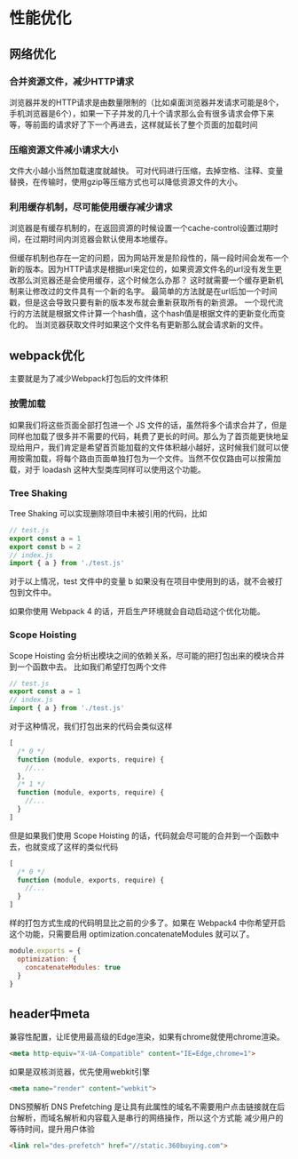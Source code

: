 # 性能优化

## 网络优化

### 合并资源文件，减少HTTP请求
浏览器并发的HTTP请求是由数量限制的（比如桌面浏览器并发请求可能是8个，手机浏览器是6个），如果一下子并发的几十个请求那么会有很多请求会停下来等，等前面的请求好了下一个再进去，这样就延长了整个页面的加载时间


### 压缩资源文件减小请求大小
文件大小越小当然加载速度就越快。
可对代码进行压缩，去掉空格、注释、变量替换，在传输时，使用gzip等压缩方式也可以降低资源文件的大小。

### 利用缓存机制，尽可能使用缓存减少请求
浏览器是有缓存机制的，在返回资源的时候设置一个cache-control设置过期时间，在过期时间内浏览器会默认使用本地缓存。

但缓存机制也存在一定的问题，因为网站开发是阶段性的，隔一段时间会发布一个新的版本。因为HTTP请求是根据url来定位的，如果资源文件名的url没有发生更改那么浏览器还是会使用缓存，这个时候怎么办那？
这时就需要一个缓存更新机制来让修改过的文件具有一个新的名字。
最简单的方法就是在url后加一个时间戳，但是这会导致只要有新的版本发布就会重新获取所有的新资源。
一个现代流行的方法就是根据文件计算一个hash值，这个hash值是根据文件的更新变化而变化的。 当浏览器获取文件时如果这个文件名有更新那么就会请求新的文件。



## webpack优化
主要就是为了减少Webpack打包后的文件体积

### 按需加载
如果我们将这些页面全部打包进一个 JS 文件的话，虽然将多个请求合并了，但是同样也加载了很多并不需要的代码，耗费了更长的时间。那么为了首页能更快地呈现给用户，我们肯定是希望首页能加载的文件体积越小越好，这时候我们就可以使用按需加载，将每个路由页面单独打包为一个文件。当然不仅仅路由可以按需加载，对于 loadash 这种大型类库同样可以使用这个功能。



### Tree Shaking
Tree Shaking 可以实现删除项目中未被引用的代码，比如
```js
// test.js
export const a = 1
export const b = 2
// index.js
import { a } from './test.js'
```
对于以上情况，test 文件中的变量 b 如果没有在项目中使用到的话，就不会被打包到文件中。

如果你使用 Webpack 4 的话，开启生产环境就会自动启动这个优化功能。


### Scope Hoisting
Scope Hoisting 会分析出模块之间的依赖关系，尽可能的把打包出来的模块合并到一个函数中去。
比如我们希望打包两个文件
```js
// test.js
export const a = 1
// index.js
import { a } from './test.js'
```
对于这种情况，我们打包出来的代码会类似这样
```js
[
  /* 0 */
  function (module, exports, require) {
    //...
  },
  /* 1 */
  function (module, exports, require) {
    //...
  }
]
```
但是如果我们使用 Scope Hoisting 的话，代码就会尽可能的合并到一个函数中去，也就变成了这样的类似代码
```js
[
  /* 0 */
  function (module, exports, require) {
    //...
  }
]
```
样的打包方式生成的代码明显比之前的少多了。如果在 Webpack4 中你希望开启这个功能，只需要启用 optimization.concatenateModules 就可以了。
```js
module.exports = {
  optimization: {
    concatenateModules: true
  }
}
```


## header中meta

兼容性配置，让IE使用最高级的Edge渲染，如果有chrome就使用chrome渲染。
```html
<meta http-equiv="X-UA-Compatible" content="IE=Edge,chrome=1">
```

如果是双核浏览器，优先使用webkit引擎
```html 
<meta name="render" content="webkit">
```

DNS预解析
DNS Prefetching 是让具有此属性的域名不需要用户点击链接就在后台解析，而域名解析和内容载入是串行的网络操作，所以这个方式能 减少用户的等待时间，提升用户体验
```html
<link rel="des-prefetch" href="//static.360buying.com">
```